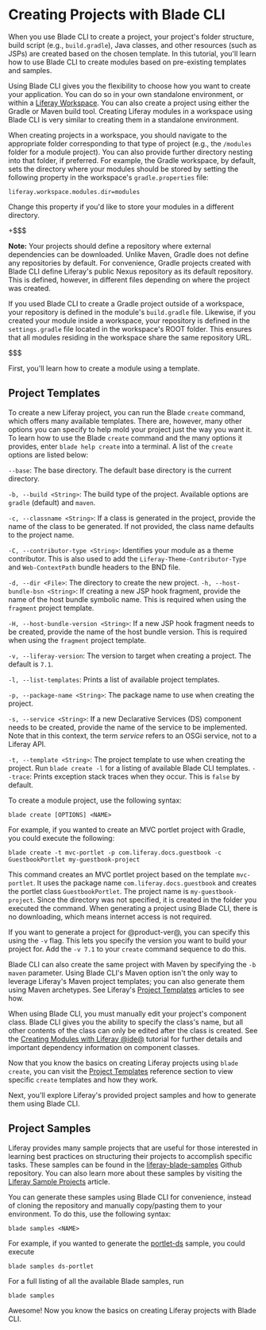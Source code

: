 # Creating Projects with Blade CLI [](id=creating-projects-with-blade-cli)

When you use Blade CLI to create a project, your project's folder structure,
build script (e.g., `build.gradle`), Java classes, and other resources (such as
JSPs) are created based on the chosen template. In this tutorial, you'll learn
how to use Blade CLI to create modules based on pre-existing templates and
samples.

Using Blade CLI gives you the flexibility to choose how you want to create your
application. You can do so in your own standalone environment, or within a
[Liferay Workspace](/develop/tutorials/-/knowledge_base/7-1/liferay-workspace). 
You can also create a project using either the Gradle or Maven build tool.
Creating Liferay modules in a workspace using Blade CLI is very similar to
creating them in a standalone environment.

When creating projects in a workspace, you should navigate to the appropriate
folder corresponding to that type of project (e.g., the `/modules` folder for a
module project). You can also provide further directory nesting into that
folder, if preferred. For example, the Gradle workspace, by default, sets the
directory where your modules should be stored by setting the following property
in the workspace's `gradle.properties` file:

    liferay.workspace.modules.dir=modules

Change this property if you'd like to store your modules in a different
directory.

+$$$

**Note:** Your projects should define a repository where external dependencies
can be downloaded. Unlike Maven, Gradle does not define any repositories by
default. For convenience, Gradle projects created with Blade CLI define
Liferay's public Nexus repository as its default repository. This is defined,
however, in different files depending on where the project was created.

If you used Blade CLI to create a Gradle project outside of a workspace, your
repository is defined in the module's `build.gradle` file. Likewise, if you
created your module inside a workspace, your repository is defined in the
`settings.gradle` file located in the workspace's ROOT folder. This ensures that
all modules residing in the workspace share the same repository URL.

$$$

First, you'll learn how to create a module using a template.

## Project Templates [](id=project-templates)

To create a new Liferay project, you can run the Blade `create` command, which
offers many available templates. There are, however, many other options you can
specify to help mold your project just the way you want it. To learn how to use
the Blade `create` command and the many options it provides, enter `blade help
create` into a terminal. A list of the `create` options are listed below:

`--base`: The base directory. The default base directory is the current
 directory.

`-b, --build <String>`: The build type of the project. Available options are
 `gradle` (default) and `maven`.

`-c, --classname <String>`: If a class is generated in the project, provide
the name of the class to be generated. If not provided, the class name
defaults to the project name.

`-C, --contributor-type <String>`: Identifies your module as a theme
contributor. This is also used to add the `Liferay-Theme-Contributor-Type` and
`Web-ContextPath` bundle headers to the BND file.

`-d, --dir <File>`: The directory to create the new project.
`-h, --host-bundle-bsn <String>`: If creating a new JSP hook fragment, provide
the name of the host bundle symbolic name. This is required
when using the `fragment` project template.

`-H, --host-bundle-version <String>`: If a new JSP hook fragment needs to be
created, provide the name of the host bundle version. This is required when
using the `fragment` project template.

`-v, --liferay-version`: The version to target when creating a project. The
default is `7.1`.

`-l, --list-templates`: Prints a list of available project templates.

`-p, --package-name <String>`: The package name to use when creating the
project.

`-s, --service <String>`: If a new Declarative Services (DS) component needs
to be created, provide the name of the service to be implemented. Note that in
this context, the term *service* refers to an OSGi service, not to a Liferay
API.

`-t, --template <String>`: The project template to use when creating the
project. Run `blade create -l` for a listing of available Blade CLI templates.
`--trace`: Prints exception stack traces when they occur. This is `false` by
default.

To create a module project, use the following syntax:

    blade create [OPTIONS] <NAME>

For example, if you wanted to create an MVC portlet project with Gradle, you
could execute the following:

    blade create -t mvc-portlet -p com.liferay.docs.guestbook -c GuestbookPortlet my-guestbook-project

This command creates an MVC portlet project based on the template `mvc-portlet`.
It uses the package name `com.liferay.docs.guestbook` and creates the portlet
class `GuestbookPortlet`. The project name is `my-guestbook-project`. Since the
directory was not specified, it is created in the folder you executed the
command. When generating a project using Blade CLI, there is no downloading,
which means internet access is not required.

If you want to generate a project for  @product-ver@, you can specify this using
the `-v` flag. This lets you specify the version you want to build your project
for. Add the `-v 7.1` to your `create` command sequence to do this.

<!-- TODO: The below text should replace the text above once 7.1 GA is out. -Cody

If you want to generate a project for a previous version (e.g., Liferay Portal
7.0), you can specify this using the `-v` flag. For example, to create a project
for Liferay Portal 7.0, you would include `-v 7.0` in your `create` command
sequence. -->

Blade CLI can also create the same project with Maven by specifying the `-b
maven` parameter. Using Blade CLI's Maven option isn't the only way to leverage
Liferay's Maven project templates; you can also generate them using Maven
archetypes. See Liferay's
[Project Templates](/develop/reference/-/knowledge_base/7-1/project-templates)
articles to see how.

When using Blade CLI, you must manually edit your project's component class.
Blade CLI gives you the ability to specify the class's name, but all other
contents of the class can only be edited after the class is created. See the
[Creating Modules with Liferay
@ide@](/develop/tutorials/-/knowledge_base/7-1/creating-modules-with-liferay-ide)
tutorial for further details and important dependency information on component
classes.

Now that you know the basics on creating Liferay projects using `blade create`,
you can visit the
[Project Templates](/develop/reference/-/knowledge_base/7-1/project-templates)
reference section to view specific `create` templates and how they work.

Next, you'll explore Liferay's provided project samples and how to generate them
using Blade CLI.

## Project Samples [](id=project-samples)

Liferay provides many sample projects that are useful for those interested in
learning best practices on structuring their projects to accomplish specific
tasks. These samples can be found in the
[liferay-blade-samples](https://github.com/liferay/liferay-blade-samples) Github
repository. You can also learn more about these samples by visiting the
[Liferay Sample Projects](/develop/tutorials/-/knowledge_base/7-1/liferay-sample-projects)
article.

You can generate these samples using Blade CLI for convenience, instead of
cloning the repository and manually copy/pasting them to your environment. To do
this, use the following syntax:

    blade samples <NAME>

For example, if you wanted to generate the
[portlet-ds](https://github.com/liferay/liferay-blade-samples/tree/master/gradle/apps/ds-portlet)
sample, you could execute

    blade samples ds-portlet

For a full listing of all the available Blade samples, run

    blade samples

Awesome! Now you know the basics on creating Liferay projects with Blade CLI.
